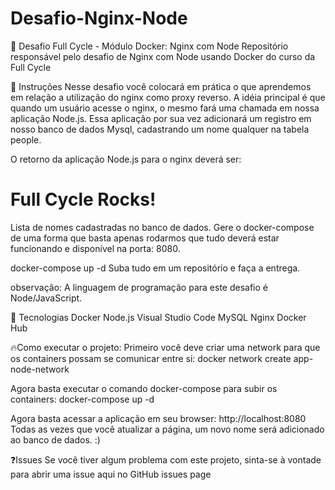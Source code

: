 # Desafio-Nginx-Node
🐋 Desafio Full Cycle - Módulo Docker: Nginx com Node
Repositório responsável pelo desafio de Nginx com Node usando Docker do curso da Full Cycle

📝 Instruções
Nesse desafio você colocará em prática o que aprendemos em relação a utilização do nginx como proxy reverso. 
A idéia principal é que quando um usuário acesse o nginx, o mesmo fará uma chamada em nossa aplicação Node.js. 
Essa aplicação por sua vez adicionará um registro em nosso banco de dados Mysql, cadastrando um nome qualquer na tabela people.

O retorno da aplicação Node.js para o nginx deverá ser:

<h1>Full Cycle Rocks!</h1>
Lista de nomes cadastradas no banco de dados.
Gere o docker-compose de uma forma que basta apenas rodarmos que tudo deverá estar funcionando e disponível na porta: 8080.

docker-compose up -d 
Suba tudo em um repositório e faça a entrega.

observação: A linguagem de programação para este desafio é Node/JavaScript.

🚀 Tecnologias
  Docker
  Node.js
  Visual Studio Code
  MySQL
  Nginx
  Docker Hub

🔥Como executar o projeto:
  Primeiro você deve criar uma network para que os containers possam se comunicar entre si:
    docker network create app-node-network

  Agora basta executar o comando docker-compose para subir os containers:
    docker-compose up -d

  Agora basta acessar a aplicação em seu browser:
    http://localhost:8080
    Todas as vezes que você atualizar a página, um novo nome será adicionado ao banco de dados. :)

❓Issues
Se você tiver algum problema com este projeto, sinta-se à vontade para abrir uma issue aqui no GitHub issues page

